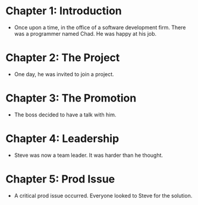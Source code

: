 # Chapter 1: Introduction
- Once upon a time, in the office of a software development firm. There was a programmer named Chad. He was happy at his job.

# Chapter 2: The Project
- One day, he was invited to join a project.

# Chapter 3: The Promotion
- The boss decided to have a talk with him.

# Chapter 4: Leadership
- Steve was now a team leader. It was harder than he thought.

# Chapter 5: Prod Issue
- A critical prod issue occurred. Everyone looked to Steve for the solution.
